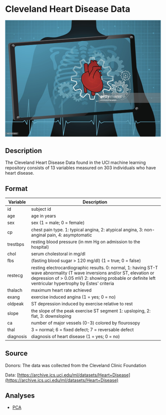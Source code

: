 # Cleveland Heart Disease Data

![Heart Care](images/care.jpeg)

## Description

The Cleveland Heart Disease Data found in the UCI machine learning repository consists of 13 variables measured on 303 individuals who have heart disease.

## Format

| Variable | Description |
| -- | -- |
| id | subject id |
| age | age in years |
| sex | sex (1 = male; 0 = female) |
| cp | chest pain type. 1: typical angina, 2: atypical angina, 3: non-anginal pain, 4: asymptomatic |
| trestbps | resting blood pressure (in mm Hg on admission to the hospital) |
| chol | serum cholestoral in mg/dl |
| fbs | (fasting blood sugar > 120 mg/dl) (1 = true; 0 = false) |
| restecg | resting electrocardiographic results. 0: normal, 1: having ST-T wave abnormality (T wave inversions and/or ST, elevation or depression of > 0.05 mV) 2: showing probable or definite left ventricular hypertrophy by Estes\' criteria |
| thalach | maximum heart rate achieved |
| exang | exercise induced angina (1 = yes; 0 = no) |
| oldpeak | ST depression induced by exercise relative to rest |
| slope | the slope of the peak exercise ST segment 1: upsloping, 2: flat, 3: downsloping |
| ca | number of major vessels (0-3) colored by flourosopy |
| thal | 3 = normal; 6 = fixed defect; 7 = reversable defect |
| diagnosis | diagnosis of heart disease (1 = yes; 0 = no) |

## Source

Donors: The data was collected from the Cleveland Clinic Foundation

Data: [https://archive.ics.uci.edu/ml/datasets/Heart+Disease](https://archive.ics.uci.edu/ml/datasets/Heart+Disease)

## Analyses

- [PCA](PCA.md)
